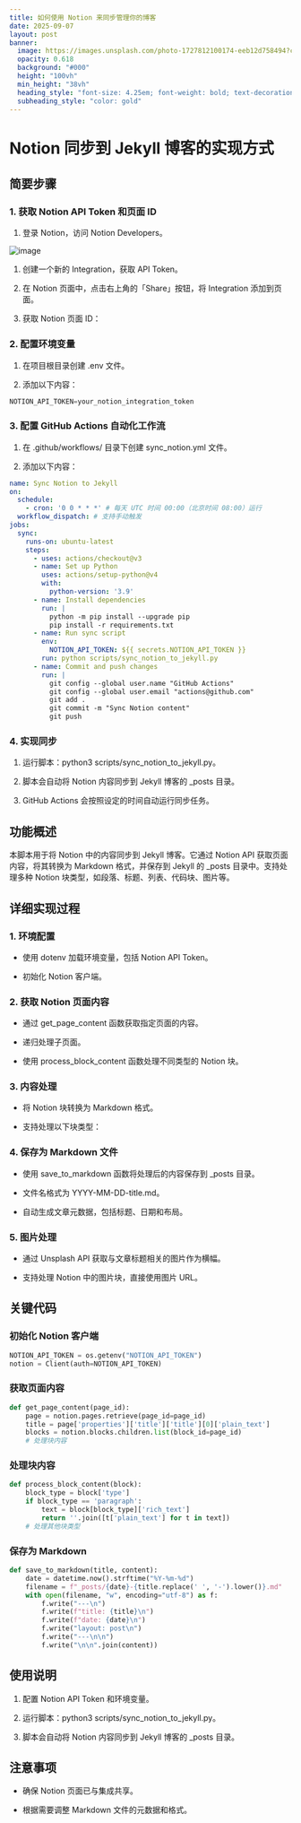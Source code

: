```yaml
---
title: 如何使用 Notion 来同步管理你的博客
date: 2025-09-07
layout: post
banner:
  image: https://images.unsplash.com/photo-1727812100174-eeb12d758494?crop=entropy&cs=tinysrgb&fit=max&fm=jpg&ixid=M3w2OTIwMzJ8MHwxfHJhbmRvbXx8fHx8fHx8fDE3NTcyNDg2NTJ8&ixlib=rb-4.1.0&q=80&w=1080
  opacity: 0.618
  background: "#000"
  height: "100vh"
  min_height: "38vh"
  heading_style: "font-size: 4.25em; font-weight: bold; text-decoration: underline"
  subheading_style: "color: gold"
---
```


# Notion 同步到 Jekyll 博客的实现方式

## 简要步骤

### 1. 获取 Notion API Token 和页面 ID

1. 登录 Notion，访问 Notion Developers。

![image](https://prod-files-secure.s3.us-west-2.amazonaws.com/a7a0cc5a-89b9-4cda-8686-1fba0ca52f40/d19c1afe-dea5-4312-9333-786b0ba83054/image.png?X-Amz-Algorithm=AWS4-HMAC-SHA256&X-Amz-Content-Sha256=UNSIGNED-PAYLOAD&X-Amz-Credential=ASIAZI2LB466VBAPNNRZ%2F20250907%2Fus-west-2%2Fs3%2Faws4_request&X-Amz-Date=20250907T123732Z&X-Amz-Expires=3600&X-Amz-Security-Token=IQoJb3JpZ2luX2VjEDwaCXVzLXdlc3QtMiJHMEUCIQD3k5XM9MtJwFrf5wJilke4LzUJfaEQYz3lW5YfueEmQgIgQUOP13O%2BV%2FwR%2BXq53zMa5mCQlB7XrgN0spIspVkUSJMqiAQIpf%2F%2F%2F%2F%2F%2F%2F%2F%2F%2FARAAGgw2Mzc0MjMxODM4MDUiDMRfmLzv6S0MABk7JCrcA4Ap5A6sp3eD2zw4%2BX1j9xIQktFLKrt4F3z2955VSVMOR5EfGZrbaIeRAjzQCW5cillHQo9y097KAtrybVY5RZj3VyvoQ2AdYm3V5Zau0kDQPORT4JABPCJmbB5LOIH85UpPO1qooDscgzlyoTUmUGmv2Pjd3cy1IdS2jzzjvrnRJwgkcgA8zGJ35nJQtclUIXkZww%2BVQe7j5fyIBukgn1ELVI%2B2%2Be7TfYFrVyenSJzK7mcmrZC97ldIh9OMU%2BIhdQcIDomm3F%2F%2FurZkp2l3mhMGewlmJhFGevYqogpBjVcImDey93NfjRIh0SU6FbSon46xIOYwPUXgGD5FFo%2B%2FFksD7HadTYzT1JLj%2Fp1UJxudEtAuMGZS5%2BoLcoRDAAFtX9P%2F6WpTLCGDKEcF829PoI5%2FTkmNN6E8Gd7v5GCzYaqV8KTIptGp37nPgYIEmhSFXbzrP9Q67py3I7wds37jIHsK9oCpo7einNGt0X7TvyPSb85Ylz%2F0iTeWBS4EK6jKU1DLobYVfIoAfa91%2FyZMrTUUIVIARdyB6Shp2uVlXOvSAqVCXm9We8SEBFbyX7hBi9yvr016Kj8Iq9fG0xSnvXwMeAxgx3g6vWauRXwAkIjWA650jC5QqNVXvtvhML%2Fc9cUGOqUBl8a%2FGDsaVNluOu2I6CewIFyCEkFwNVsqVLOPAjmOqd8QwUHWewUJCuD1WWk%2BZd5yYogAR5XBU31XgYokGYJ7GL2Y3qbZXtkSMhnsbl27NNciaq23PDYOPAcBxY2XmOuts9DExpnXVcscPBghm%2BhRnybmqVVhoXAW6wKaqNzLOOgSs%2BsJFtFQ2kPTuCzaUSr6iwo0IzsyDQny0mpJSYMRbRnFj%2FuF&X-Amz-Signature=58019eae7e5f8f93bbf86c2875e7361af608320d62ae09419628ef4b1ada81ea&X-Amz-SignedHeaders=host&x-amz-checksum-mode=ENABLED&x-id=GetObject)

1. 创建一个新的 Integration，获取 API Token。

1. 在 Notion 页面中，点击右上角的「Share」按钮，将 Integration 添加到页面。

1. 获取 Notion 页面 ID：


### 2. 配置环境变量

1. 在项目根目录创建 .env 文件。

1. 添加以下内容：

```javascript
NOTION_API_TOKEN=your_notion_integration_token
```

### 3. 配置 GitHub Actions 自动化工作流

1. 在 .github/workflows/ 目录下创建 sync_notion.yml 文件。

1. 添加以下内容：

```yaml
name: Sync Notion to Jekyll
on:
  schedule:
    - cron: '0 0 * * *' # 每天 UTC 时间 00:00（北京时间 08:00）运行
  workflow_dispatch: # 支持手动触发
jobs:
  sync:
    runs-on: ubuntu-latest
    steps:
      - uses: actions/checkout@v3
      - name: Set up Python
        uses: actions/setup-python@v4
        with:
          python-version: '3.9'
      - name: Install dependencies
        run: |
          python -m pip install --upgrade pip
          pip install -r requirements.txt
      - name: Run sync script
        env:
          NOTION_API_TOKEN: ${{ secrets.NOTION_API_TOKEN }}
        run: python scripts/sync_notion_to_jekyll.py
      - name: Commit and push changes
        run: |
          git config --global user.name "GitHub Actions"
          git config --global user.email "actions@github.com"
          git add .
          git commit -m "Sync Notion content"
          git push
```

### 4. 实现同步

1. 运行脚本：python3 scripts/sync_notion_to_jekyll.py。

1. 脚本会自动将 Notion 内容同步到 Jekyll 博客的 _posts 目录。

1. GitHub Actions 会按照设定的时间自动运行同步任务。

## 功能概述

本脚本用于将 Notion 中的内容同步到 Jekyll 博客。它通过 Notion API 获取页面内容，将其转换为 Markdown 格式，并保存到 Jekyll 的 _posts 目录中。支持处理多种 Notion 块类型，如段落、标题、列表、代码块、图片等。

## 详细实现过程

### 1. 环境配置

- 使用 dotenv 加载环境变量，包括 Notion API Token。

- 初始化 Notion 客户端。

### 2. 获取 Notion 页面内容

- 通过 get_page_content 函数获取指定页面的内容。

- 递归处理子页面。

- 使用 process_block_content 函数处理不同类型的 Notion 块。

### 3. 内容处理

- 将 Notion 块转换为 Markdown 格式。

- 支持处理以下块类型：


### 4. 保存为 Markdown 文件

- 使用 save_to_markdown 函数将处理后的内容保存到 _posts 目录。

- 文件名格式为 YYYY-MM-DD-title.md。

- 自动生成文章元数据，包括标题、日期和布局。

### 5. 图片处理

- 通过 Unsplash API 获取与文章标题相关的图片作为横幅。

- 支持处理 Notion 中的图片块，直接使用图片 URL。

## 关键代码

### 初始化 Notion 客户端

```python
NOTION_API_TOKEN = os.getenv("NOTION_API_TOKEN")
notion = Client(auth=NOTION_API_TOKEN)
```

### 获取页面内容

```python
def get_page_content(page_id):
    page = notion.pages.retrieve(page_id=page_id)
    title = page['properties']['title']['title'][0]['plain_text']
    blocks = notion.blocks.children.list(block_id=page_id)
    # 处理块内容
```

### 处理块内容

```python
def process_block_content(block):
    block_type = block['type']
    if block_type == 'paragraph':
        text = block[block_type]['rich_text']
        return ''.join([t['plain_text'] for t in text])
    # 处理其他块类型
```

### 保存为 Markdown

```python
def save_to_markdown(title, content):
    date = datetime.now().strftime("%Y-%m-%d")
    filename = f"_posts/{date}-{title.replace(' ', '-').lower()}.md"
    with open(filename, "w", encoding="utf-8") as f:
        f.write("---\n")
        f.write(f"title: {title}\n")
        f.write(f"date: {date}\n")
        f.write("layout: post\n")
        f.write("---\n\n")
        f.write("\n\n".join(content))
```

## 使用说明

1. 配置 Notion API Token 和环境变量。

1. 运行脚本：python3 scripts/sync_notion_to_jekyll.py。

1. 脚本会自动将 Notion 内容同步到 Jekyll 博客的 _posts 目录。

## 注意事项

- 确保 Notion 页面已与集成共享。

- 根据需要调整 Markdown 文件的元数据和格式。